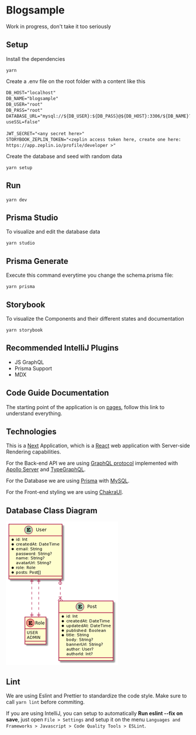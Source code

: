 # Blogsample
Work in progress, don't take it too seriously

## Setup
Install the dependencies
```shell
yarn
```
Create a .env file on the root folder with a content like this
```
DB_HOST="localhost"
DB_NAME="blogsample"
DB_USER="root"
DB_PASS="root"
DATABASE_URL="mysql://${DB_USER}:${DB_PASS}@${DB_HOST}:3306/${DB_NAME}?useSSL=false"

JWT_SECRET="<any secret here>"
STORYBOOK_ZEPLIN_TOKEN="<zeplin access token here, create one here: https://app.zeplin.io/profile/developer >"
```

Create the database and seed with random data
```shell
yarn setup
```

## Run
```shell
yarn dev
```

## Prisma Studio
To visualize and edit the database data
```shell
yarn studio
```

## Prisma Generate
Execute this command everytime you change the schema.prisma file:
```shell
yarn prisma
```

## Storybook
To visualize the Components and their different states and documentation
```shell
yarn storybook
```

## Recommended IntelliJ Plugins
- JS GraphQL
- Prisma Support
- MDX

## Code Guide Documentation
The starting point of the application is on [pages](pages), follow this link to understand everything.

## Technologies
This is a [Next](https://nextjs.org/) Application, which is a [React](https://reactjs.org/) web application with
Server-side Rendering capabilities.

For the Back-end API we are using [GraphQL protocol](https://graphql.org/) implemented with
[Apollo Server](https://www.apollographql.com/) and [TypeGraphQL](https://typegraphql.com/).

For the Database we are using [Prisma](https://www.prisma.io/) with [MySQL](https://www.mysql.com/).

For the Front-end styling we are using [ChakraUI](https://chakra-ui.com/).

## Database Class Diagram
![](prisma/schema.png)

## Lint
We are using Eslint and Prettier to standardize the code style. Make sure to call `yarn lint` before commiting.

If you are using IntelliJ, you can setup to automatically **Run eslint --fix on save**,
just open `File > Settings` and setup it on the menu `Languages and Frameworks > Javascript > Code Quality Tools > ESLint`.
